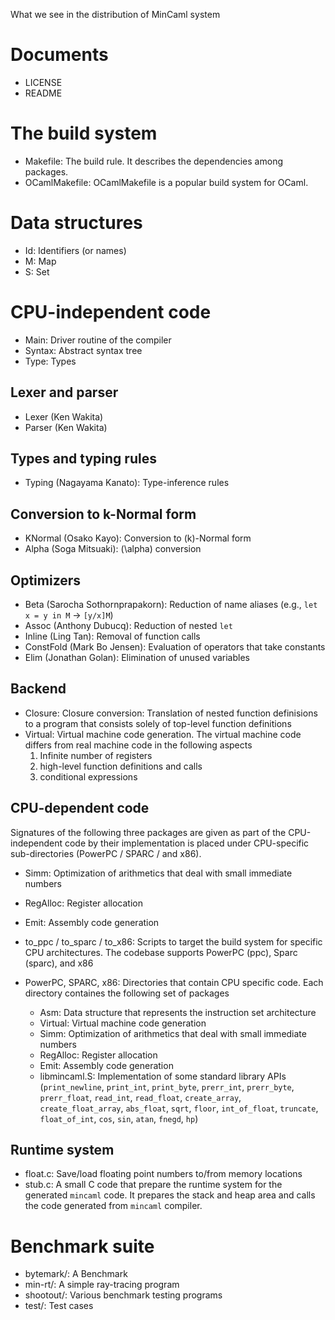 What we see in the distribution of MinCaml system

# Documents

- LICENSE
- README

# The build system

- Makefile: The build rule.  It describes the dependencies among packages.
- OCamlMakefile: OCamlMakefile is a popular build system for OCaml.

# Data structures

- Id: Identifiers (or names)
- M: Map
- S: Set

# CPU-independent code

- Main: Driver routine of the compiler
- Syntax: Abstract syntax tree
- Type: Types

## Lexer and parser

- Lexer (Ken Wakita)
- Parser (Ken Wakita)

## Types and typing rules

- Typing (Nagayama Kanato): Type-inference rules

## Conversion to k-Normal form

- KNormal (Osako Kayo): Conversion to \(k\)-Normal form
- Alpha (Soga Mitsuaki): \(\alpha\) conversion

## Optimizers

- Beta (Sarocha Sothornprapakorn): Reduction of name aliases (e.g., `let x = y in M` → `[y/x]M`)
- Assoc (Anthony Dubucq): Reduction of nested `let`
- Inline (Ling Tan): Removal of function calls
- ConstFold (Mark Bo Jensen): Evaluation of operators that take constants
- Elim (Jonathan Golan): Elimination of unused variables

## Backend

- Closure: Closure conversion: Translation of nested function definisions to a program that consists solely of top-level function definitions
- Virtual: Virtual machine code generation.  The virtual machine code differs from real machine code in the following aspects
    1. Infinite number of registers
    1. high-level function definitions and calls
    1. conditional expressions

## CPU-dependent code

Signatures of the following three packages are given as part of the CPU-independent code by their implementation is placed under CPU-specific sub-directories (PowerPC / SPARC / and x86).

- Simm: Optimization of arithmetics that deal with small immediate numbers
- RegAlloc: Register allocation
- Emit: Assembly code generation

- to_ppc / to_sparc / to_x86: Scripts to target the build system for specific CPU architectures.  The codebase supports PowerPC (ppc), Sparc (sparc), and x86

- PowerPC, SPARC, x86: Directories that contain CPU specific code.  Each directory containes the following set of packages
    - Asm: Data structure that represents the instruction set architecture
    - Virtual: Virtual machine code generation
    - Simm: Optimization of arithmetics that deal with small immediate numbers
    - RegAlloc: Register allocation
    - Emit: Assembly code generation
    - libmincaml.S: Implementation of some standard library APIs (`print_newline`, `print_int`, `print_byte`, `prerr_int`, `prerr_byte`, `prerr_float`, `read_int`, `read_float`, `create_array`, `create_float_array`, `abs_float`, `sqrt`, `floor`, `int_of_float`, `truncate`, `float_of_int`, `cos`, `sin`, `atan`, `fnegd`, `hp`)

## Runtime system

- float.c: Save/load floating point numbers to/from memory locations
- stub.c: A small C code that prepare the runtime system for the generated `mincaml` code.  It prepares the stack and heap area and calls the code generated from `mincaml` compiler.

# Benchmark suite

- bytemark/: A Benchmark
- min-rt/: A simple ray-tracing program
- shootout/: Various benchmark testing programs
- test/: Test cases
